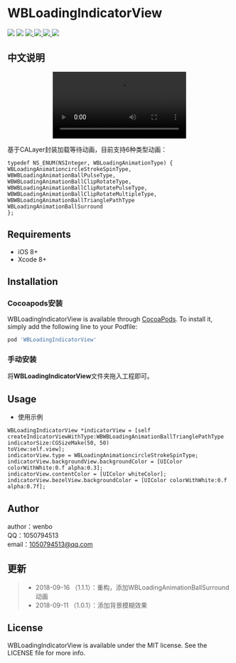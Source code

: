 # WBLoadingIndicatorView

<p align="left">
<a href="https://travis-ci.org/wenmobo/WBLoadingIndicatorView"><img src="https://travis-ci.org/wenmobo/WBLoadingIndicatorView.svg?style=flat?branch=master"></a>
<a href="https://travis-ci.org/wenmobo/WBLoadingIndicatorView"><img src="https://img.shields.io/badge/cocoapods-supported-4BC51D.svg?style=flatt"></a>
<a  href="https://cocoapods.org/pods/WBLoadingIndicatorView"><img src ="https://img.shields.io/cocoapods/v/WBLoadingIndicatorView.svg?style=flat"> </a>
<a  href="https://cocoapods.org/pods/WBLoadingIndicatorView"><img src ="https://img.shields.io/packagist/l/doctrine/orm.svg?style=flat"> </a>
<a  href="https://cocoapods.org/pods/WBLoadingIndicatorView"><img src ="https://img.shields.io/cocoapods/p/WBLoadingIndicatorView.svg?style=flat"> </a>
<a  href="https://cocoapods.org/pods/WBLoadingIndicatorView"><img src ="https://img.shields.io/badge/language-objctive--c-red.svg?style=flat"> </a>
</p>

## 中文说明

<div align="center">
<video src="file://WBLoadingAnimationcircleStrokeSpinType">
<br>
<img src="https://ws3.sinaimg.cn/large/006tNc79ly1fvbhaifmdwg308p0i20t0.gif" width="300" align="center"><img src="https://ws4.sinaimg.cn/large/006tNc79ly1fvbhc6194cg308p0i23yp.gif" width="300" align="center">
<br>
<img src="https://ws4.sinaimg.cn/large/0069RVTdly1fv5vw05y8cg308p0i2wf5.gif" width="300" align="center"><img src="https://ws1.sinaimg.cn/large/0069RVTdly1fv5vwliqtyg308p0i276d.gif" width="300" align="center"">
<br>
<br>
<img src="https://ws2.sinaimg.cn/large/0069RVTdly1fv5vfzum5xg308p0i2aak.gif" width="300" align="center"><img src="https://ws4.sinaimg.cn/large/0069RVTdly1fv5vhwysnfg308p0i2dgd.gif" width="300" align="center"">
<br>
</div>

基于CALayer封装加载等待动画，目前支持6种类型动画：
```
typedef NS_ENUM(NSInteger, WBLoadingAnimationType) {
WBLoadingAnimationcircleStrokeSpinType,
WBWBLoadingAnimationBallPulseType,
WBWBLoadingAnimationBallClipRotateType,
WBWBLoadingAnimationBallClipRotatePulseType,
WBWBLoadingAnimationBallClipRotateMultipleType,
WBWBLoadingAnimationBallTrianglePathType
WBLoadingAnimationBallSurround
};
```

## Requirements

- iOS 8+
- Xcode 8+

## Installation

### Cocoapods安装

WBLoadingIndicatorView is available through [CocoaPods](https://cocoapods.org). To install
it, simply add the following line to your Podfile:

```ruby
pod 'WBLoadingIndicatorView'
```

### 手动安装

将**WBLoadingIndicatorView**文件夹拖入工程即可。

## Usage

- 使用示例
```
WBLoadingIndicatorView *indicatorView = [self createIndicatorViewWithType:WBWBLoadingAnimationBallTrianglePathType
indicatorSize:CGSizeMake(50, 50)
toView:self.view];
indicatorView.type = WBLoadingAnimationcircleStrokeSpinType;
indicatorView.backgroundView.backgroundColor = [UIColor colorWithWhite:0.f alpha:0.3];
indicatorView.contentColor = [UIColor whiteColor];
indicatorView.bezelView.backgroundColor = [UIColor colorWithWhite:0.f alpha:0.7f];
```
## Author

author：wenbo    
QQ：1050794513  
email：1050794513@qq.com

## 更新
> - 2018-09-16 （1.1.1）：重构，添加WBLoadingAnimationBallSurround动画
> - 2018-09-11 （1.0.1）：添加背景模糊效果

## License

WBLoadingIndicatorView is available under the MIT license. See the LICENSE file for more info.
